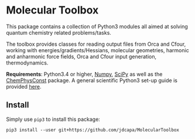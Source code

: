 # Molecular Toolbox

This package contains a collection of Python3 modules all aimed at solving quantum chemistry related problems/tasks. 

The toolbox provides classes for reading output files from Orca and Cfour, working with energies/gradients/Hessians, molecular geometries, harmonic and anharmonic force fields, Orca and Cfour input generation, thermodynamics.

**Requirements**: Python3.4 or higher, [Numpy](http://www.numpy.org/), [SciPy](https://www.scipy.org/) as well as the [ChemPhysConst](https://github.com/jdcapa/ChemPhysConst) package. A general scientific Python3 set-up guide is provided [here](https://jdcapa.github.io/python/science/coding/set-up/2016/06/06/scientific-python3.5.html).

## Install

Simply use `pip3` to install this package:

```{bash}
pip3 install --user git+https://github.com/jdcapa/MolecularToolbox
```

